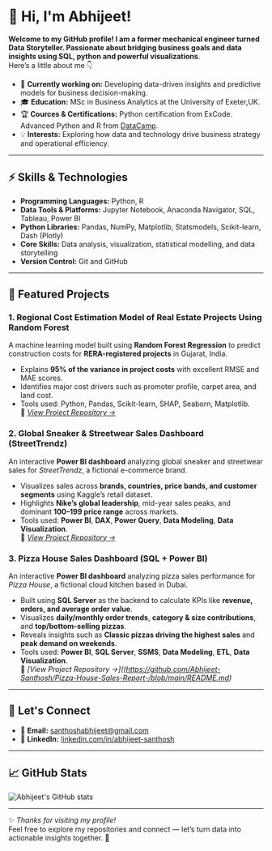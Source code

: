 # 👋 Hi, I'm Abhijeet!  

**Welcome to my GitHub profile! I am a former mechanical engineer turned Data Storyteller. Passionate about bridging business goals and data insights using SQL, python and powerful visualizations**.  
Here’s a little about me 👇  

- 🔭 **Currently working on:** Developing data-driven insights and predictive models for business decision-making.   
- 🎓 **Education:** MSc in Business Analytics at the University of Exeter,UK.  
- 🏆 **Cources & Certifications:** Python certification from ExCode. Advanced Python and R from [DataCamp](https://www.datacamp.com/).
- 💡 **Interests:** Exploring how data and technology drive business strategy and operational efficiency.  

---

## ⚡ Skills & Technologies  

- **Programming Languages:** Python, R  
- **Data Tools & Platforms:** Jupyter Notebook, Anaconda Navigator, SQL, Tableau, Power BI  
- **Python Libraries:** Pandas, NumPy, Matplotlib, Statsmodels, Scikit-learn, Dash (Plotly)  
- **Core Skills:** Data analysis, visualization, statistical modelling, and data storytelling  
- **Version Control:** Git and GitHub  

---

## 🧩 Featured Projects  

### 1. Regional Cost Estimation Model of Real Estate Projects Using Random Forest 
A machine learning model built using **Random Forest Regression** to predict construction costs for **RERA-registered projects** in Gujarat, India.  
- Explains **95% of the variance in project costs** with excellent RMSE and MAE scores.  
- Identifies major cost drivers such as promoter profile, carpet area, and land cost.  
- Tools used: Python, Pandas, Scikit-learn, SHAP, Seaborn, Matplotlib.  
📘 *[View Project Repository →](https://github.com/Abhijeet-Santhosh/Predicting-Construction-Project-Costs-Using-Machine-Learning/blob/main/README.md)*  

### 2. Global Sneaker & Streetwear Sales Dashboard (StreetTrendz)  
An interactive **Power BI dashboard** analyzing global sneaker and streetwear sales for *StreetTrendz*, a fictional e-commerce brand.  
- Visualizes sales across **brands, countries, price bands, and customer segments** using Kaggle’s retail dataset.  
- Highlights **Nike’s global leadership**, mid-year sales peaks, and dominant **$100–$199 price range** across markets.  
- Tools used: **Power BI**, **DAX**, **Power Query**, **Data Modeling**, **Data Visualization**.  
📘 *[View Project Repository →](https://github.com/Abhijeet-Santhosh/StreetTrendz-Sales-Dashboard--PowerBI-/blob/main/README.md)*

### 3. Pizza House Sales Dashboard (SQL + Power BI)  
An interactive **Power BI dashboard** analyzing pizza sales performance for *Pizza House*, a fictional cloud kitchen based in Dubai.  
- Built using **SQL Server** as the backend to calculate KPIs like **revenue, orders, and average order value**.  
- Visualizes **daily/monthly order trends**, **category & size contributions**, and **top/bottom-selling pizzas**.  
- Reveals insights such as **Classic pizzas driving the highest sales** and **peak demand on weekends**.  
- Tools used: **Power BI**, **SQL Server**, **SSMS**, **Data Modeling**, **ETL**, **Data Visualization**.  
📘 *[View Project Repository →]((https://github.com/Abhijeet-Santhosh/Pizza-House-Sales-Report-/blob/main/README.md)*  


---

## 🤝 Let's Connect  

- 📧 **Email:** [santhoshabhijeet@gmail.com](mailto:santhosabhijeet@gmail.com)  
- 💼 **LinkedIn:** [linkedin.com/in/abhijeet-santhosh](https://www.linkedin.com/in/abhijeet-santhosh-3a8253293/)  

---

## 📈 GitHub Stats  

![Abhijeet's GitHub stats](https://github-readme-stats.vercel.app/api?username=Abhijeet-Santhosh&show_icons=true&theme=radical)

---

✨ *Thanks for visiting my profile!*  
Feel free to explore my repositories and connect — let’s turn data into actionable insights together. 🚀
